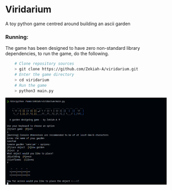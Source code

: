 # Viridarium
A toy python game centred around building an ascii garden 

### Running:
The game has been designed to have zero non-standard library dependencies,
to run the game, do the following. 
```sh
    # Clone repository sources
    > git clone https://github.com/Zekiah-A/viridarium.git
    # Enter the game directory
    > cd viridarium
    # Run the game
    > python3 main.py
```

![Small game screenshot](demo.png)